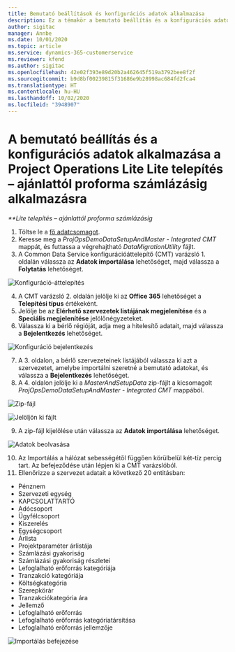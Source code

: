 ```yaml
---
title: Bemutató beállítások és konfigurációs adatok alkalmazása
description: Ez a témakör a bemutató beállítás és a konfigurációs adatok Project Operations rendszerben való alkalmazásáról tartalmaz tájékoztatást.
author: sigitac
manager: Annbe
ms.date: 10/01/2020
ms.topic: article
ms.service: dynamics-365-customerservice
ms.reviewer: kfend
ms.author: sigitac
ms.openlocfilehash: 42e02f393e89d20b2a462645f519a3792bee8f2f
ms.sourcegitcommit: b9d8bf00239815f31686e9b28998ac684fd2fca4
ms.translationtype: HT
ms.contentlocale: hu-HU
ms.lasthandoff: 10/02/2020
ms.locfileid: "3948907"
---
```

# <a name="apply-demo-setup-and-configuration-data-for-project-operations-lite-deployment---deal-to-proforma-invoicing"></a>A bemutató beállítás és a konfigurációs adatok alkalmazása a Project Operations Lite Lite telepítés – ajánlattól proforma számlázásig alkalmazásra

_**Lite telepítés – ajánlattól proforma számlázásig_

1. Töltse le a [fő adatcsomagot](https://download.microsoft.com/download/3/4/1/341bf279-a64f-4baa-af31-ce624859b518/ProjOpsSampleSetupData%20-%20CE%20only%20CMT.zip). 
2. Keresse meg a *ProjOpsDemoDataSetupAndMaster - Integrated CMT* mappát, és futtassa a végrehajtható *DataMigrationUtility* fájlt.
3. A Common Data Service konfigurációáttelepítő (CMT) varázsló 1. oldalán válassza az **Adatok importálása** lehetőséget, majd válassza a **Folytatás** lehetőséget.

![Konfiguráció-áttelepítés](./media/1ConfigurationMigration.png)

4. A CMT varázsló 2. oldalán jelölje ki az **Office 365** lehetőséget a **Telepítési típus** értékeként.
5. Jelölje be az **Elérhető szervezetek listájának megjelenítése** és a **Speciális megjelenítése** jelölőnégyzeteket.
6. Válassza ki a bérlő régióját, adja meg a hitelesítő adatait, majd válassza a **Bejelentkezés** lehetőséget.

![Konfiguráció bejelentkezés](./media/2ConfigurationSignin.png)

7. A 3. oldalon, a bérlő szervezeteinek listájából válassza ki azt a szervezetet, amelybe importálni szeretné a bemutató adatokat, és válassza a **Bejelentkezés** lehetőséget.
8. A 4. oldalon jelölje ki a *MasterAndSetupData* zip-fájlt a kicsomagolt *ProjOpsDemoDataSetupAndMaster - Integrated CMT* mappából.

![Zip-fájl](./media/3ZipFile.png)

![Jelöljön ki fájlt](./media/4SelectAFile.png)

9. A zip-fájl kijelölése után válassza az **Adatok importálása** lehetőséget.

![Adatok beolvasása](./media/5ImportData.png)

10. Az Importálás a hálózat sebességétől függően körülbelül két-tíz percig tart. Az befejeződése után lépjen ki a CMT varázslóból. 
11. Ellenőrizze a szervezet adatait a következő 20 entitásban:

- Pénznem
- Szervezeti egység
- KAPCSOLATTARTÓ
- Adócsoport
- Ügyfélcsoport
- Kiszerelés
- Egységcsoport
- Árlista
- Projektparaméter árlistája
- Számlázási gyakoriság
- Számlázási gyakoriság részletei
- Lefoglalható erőforrás kategóriája
- Tranzakció kategóriája
- Költségkategória
- Szerepkörár
- Tranzakciókategória ára
- Jellemző
- Lefoglalható erőforrás
- Lefoglalható erőforrás kategóriatársítása
- Lefoglalható erőforrás jellemzője

![Importálás befejezése](./media/6CompleteImport.png)
